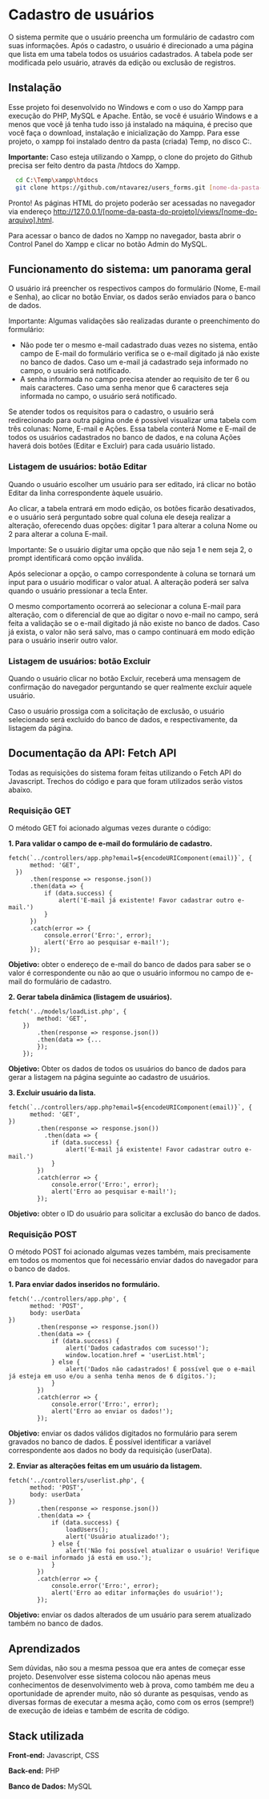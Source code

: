 
# Cadastro de usuários

O sistema permite que o usuário preencha um formulário de cadastro com suas informações. Após o cadastro, o usuário é direcionado a uma página que lista em uma tabela todos os usuários cadastrados. A tabela pode ser modificada pelo usuário, através da edição ou exclusão de registros.

## Instalação

Esse projeto foi desenvolvido no Windows e com o uso do Xampp para execução do PHP, MySQL e Apache. Então, se você é usuário Windows e a menos que você já tenha tudo isso já instalado na máquina, é preciso que você faça o download, instalação e inicialização do Xampp. Para esse projeto, o xampp foi instalado dentro da pasta (criada) Temp, no disco C:.

**Importante:** Caso esteja utilizando o Xampp, o clone do projeto do Github precisa ser feito dentro da pasta /htdocs do Xampp.

```bash
  cd C:\Temp\xampp\htdocs
  git clone https://github.com/ntavarez/users_forms.git [nome-da-pasta-do-projeto]
```
Pronto! As páginas HTML do projeto poderão ser acessadas no navegador via endereço http://127.0.0.1/[nome-da-pasta-do-projeto]/views/[nome-do-arquivo].html.

Para acessar o banco de dados no Xampp no navegador, basta abrir o Control Panel do Xampp e clicar no botão Admin do MySQL.




## Funcionamento do sistema: um panorama geral

O usuário irá preencher os respectivos campos do formulário (Nome, E-mail e Senha), ao clicar no botão Enviar, os dados serão enviados para o banco de dados.

Importante: Algumas validações são realizadas durante o preenchimento do formulário:
- Não pode ter o mesmo e-mail cadastrado duas vezes no sistema, então campo de E-mail do formulário verifica se o e-mail digitado já não existe no banco de dados. Caso um e-mail já cadastrado seja informado no campo, o usuário será notificado.
- A senha informada no campo precisa atender ao requisito de ter 6 ou mais caracteres. Caso uma senha menor que 6 caracteres seja informada no campo, o usuário será notificado.

Se atender todos os requisitos para o cadastro, o usuário será redirecionado para outra página onde é possível visualizar uma tabela com três colunas: Nome, E-mail e Ações. Essa tabela conterá Nome e E-mail de todos os usuários cadastrados no banco de dados, e na coluna Ações haverá dois botões (Editar e Excluir) para cada usuário listado.


### Listagem de usuários: botão Editar
Quando o usuário escolher um usuário para ser editado, irá clicar no botão Editar da linha correspondente àquele usuário.

Ao clicar, a tabela entrará em modo edição, os botões ficarão desativados, e o usuário será perguntado sobre qual coluna ele deseja realizar a alteração, oferecendo duas opções: digitar 1 para alterar a coluna Nome ou 2 para alterar a coluna E-mail.

Importante: Se o usuário digitar uma opção que não seja 1 e nem seja 2, o prompt identificará como opção inválida.

Após selecionar a opção, o campo correspondente à coluna se tornará um input para o usuário modificar o valor atual. A alteração poderá ser salva quando o usuário pressionar a tecla Enter.

O mesmo comportamento ocorrerá ao selecionar a coluna E-mail para alteração, com o diferencial de que ao digitar o novo e-mail no campo, será feita a validação se o e-mail digitado já não existe no banco de dados. Caso já exista, o valor não será salvo, mas o campo continuará em modo edição para o usuário inserir outro valor.
### Listagem de usuários: botão Excluir
Quando o usuário clicar no botão Excluir, receberá uma mensagem de confirmação do navegador perguntando se quer realmente excluir aquele usuário. 

Caso o usuário prossiga com a solicitação de exclusão, o usuário selecionado será excluído do banco de dados, e respectivamente, da listagem da página.
## Documentação da API: Fetch API
Todas as requisições do sistema foram feitas utilizando o Fetch API do Javascript. Trechos do código e para que foram utilizados serão vistos abaixo.

### Requisição GET
O método GET foi acionado algumas vezes durante o código:

  **1. Para validar o campo de e-mail do formulário de cadastro.**

```http
fetch(`../controllers/app.php?email=${encodeURIComponent(email)}`, {
      method: 'GET',
  })
      .then(response => response.json())
      .then(data => {
          if (data.success) {
              alert('E-mail já existente! Favor cadastrar outro e-mail.')
          }
      })
      .catch(error => {
          console.error('Erro:', error);
          alert('Erro ao pesquisar e-mail!');
      });
```

**Objetivo:** obter o endereço de e-mail do banco de dados para saber se o valor é correspondente ou não ao que o usuário informou no campo de e-mail do formulário de cadastro.

  **2. Gerar tabela dinâmica (listagem de usuários).**

```http
fetch('../models/loadList.php', {
        method: 'GET',
    })
        .then(response => response.json())
        .then(data => {...
        });
    });
```
**Objetivo:** Obter os dados de todos os usuários do banco de dados para gerar a listagem na página seguinte ao cadastro de usuários.

  **3. Excluir usuário da lista.**

```http
fetch(`../controllers/app.php?email=${encodeURIComponent(email)}`, {
      method: 'GET',
})
        .then(response => response.json())
          .then(data => {
            if (data.success) {
                alert('E-mail já existente! Favor cadastrar outro e-mail.')
            }
        })
        .catch(error => {
            console.error('Erro:', error);
            alert('Erro ao pesquisar e-mail!');
        });
```
**Objetivo:** obter o ID do usuário para solicitar a exclusão do banco de dados.

### Requisição POST
O método POST foi acionado algumas vezes também, mais precisamente em todos os momentos que foi necessário enviar dados do navegador para o banco de dados.
 
   **1. Para enviar dados inseridos no formulário.**

```http
fetch('../controllers/app.php', {
      method: 'POST',
      body: userData
})
        .then(response => response.json())
        .then(data => {
            if (data.success) {
                alert('Dados cadastrados com sucesso!');
                window.location.href = 'userList.html';
            } else {
                alert('Dados não cadastrados! É possível que o e-mail já esteja em uso e/ou a senha tenha menos de 6 dígitos.');
            }
        })
        .catch(error => {
            console.error('Erro:', error);
            alert('Erro ao enviar os dados!');
        });
```

**Objetivo:** enviar os dados válidos digitados no formulário para serem gravados no banco de dados. É possível identificar a variável correspondente aos dados no body da requisição (userData).

   **2. Enviar as alterações feitas em um usuário da listagem.**

```http
fetch('../controllers/userlist.php', {
      method: 'POST',
      body: userData
})
        .then(response => response.json())
        .then(data => {
            if (data.success) {
                loadUsers();
                alert('Usuário atualizado!');
            } else {
                alert('Não foi possível atualizar o usuário! Verifique se o e-mail informado já está em uso.');
            }
        })
        .catch(error => {
            console.error('Erro:', error);
            alert('Erro ao editar informações do usuário!');
        });
```

**Objetivo:** enviar os dados alterados de um usuário para serem atualizado também no banco de dados.




## Aprendizados

Sem dúvidas, não sou a mesma pessoa que era antes de começar esse projeto. Desenvolver esse sistema colocou não apenas meus conhecimentos de desenvolvimento web à prova, como também me deu a oportunidade de aprender muito, não só durante as pesquisas, vendo as diversas formas de executar a mesma ação, como com os erros (sempre!) de execução de ideias e também de escrita de código.


## Stack utilizada

**Front-end:** Javascript, CSS

**Back-end:** PHP

**Banco de Dados:** MySQL


